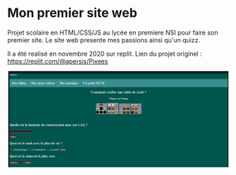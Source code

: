# Mon premier site web
Projet scolaire en HTML/CSS/JS au lycée en premiere NSI pour faire son premier site.
Le site web presente mes passions ainsi qu'un quizz.

Il a été realisé en novembre 2020 sur replit. 
Lien du projet originel : https://replit.com/@apersis/Pixees

<p align="center">
	<a href="https://github.com/apersis/premier-site"><img src="https://github.com/apersis/premier-site/blob/main/ScreenQuizzPixees.PNG?raw=true" width="500"></a>
</p>
